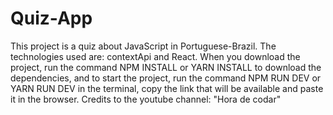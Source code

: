 # Quiz-App
This project is a quiz about JavaScript in Portuguese-Brazil. The technologies used are: contextApi and React. When you download the project, run the command NPM INSTALL or YARN INSTALL to download the dependencies, and to start the project, run the command NPM RUN DEV or YARN RUN DEV in the terminal, copy the link that will be available and paste it in the browser. Credits to the youtube channel: "Hora de codar"
